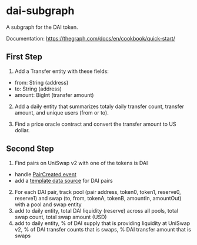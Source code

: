 # dai-subgraph

A subgraph for the DAI token. 

Documentation: https://thegraph.com/docs/en/cookbook/quick-start/

## First Step
1. Add a Transfer entity with these fields:
  - from: String (address)
  - to: String (address)
  - amount: BigInt (transfer amount)
  
2. Add a daily entity that summarizes totaly daily transfer count, transfer amount, and unique users (from or to).

3. Find a price oracle contract and convert the transfer amount to US dollar.

## Second Step
1. Find pairs on UniSwap v2 with one of the tokens is DAI
  - handle [PairCreated event](https://docs.uniswap.org/protocol/V2/reference/smart-contracts/factory)
  - add a [template data source](https://docs.uniswap.org/protocol/V2/reference/smart-contracts/factory) for DAI pairs
2. For each DAI pair, track pool (pair address, token0, token1, reserve0, reserve1) and swap (to, from, tokenA, tokenB, amountIn, amountOut) with a pool and swap entity
3. add to daily entity, total DAI liquidity (reserve) across all pools, total swap count, total swap amount (USD)
4. add to daily entity, % of DAI supply that is providing liquidity at UniSwap v2, % of DAI transfer counts that is swaps, % DAI transfer amount that is swaps
